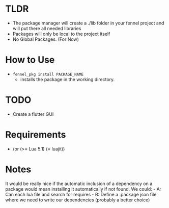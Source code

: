 # TLDR

- The package manager will create a ./lib folder in your fennel project and will put there all needed libraries
- Packages will only be local to the project itself
- No Global Packages. (For Now)

# How to Use

- `fennel_pkg install PACKAGE_NAME`
    - installs the package in the working directory.


# TODO

- Create a flutter GUI

# Requirements

- (or (>= Lua 5.1) (= luajit))

# Notes

It would be really nice if the automatic inclusion of a dependency on a package would mean installing it automatically if not found.
We could:
    - A: Can each lua file and search for requires
    - B: Define a .package json file where we need to write our dependencies (probably a better choice)
